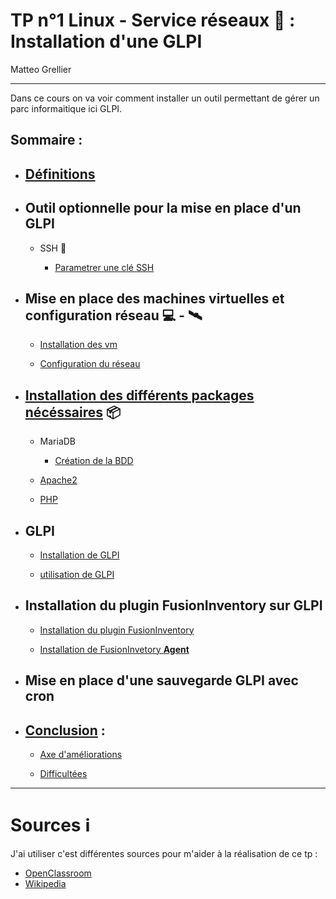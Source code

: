 # **TP n°1 Linux - Service réseaux 🐧 : Installation d'une GLPI**  

Matteo Grellier  

----------------  

Dans ce cours on va voir comment installer un outil permettant de gérer un parc informaitique ici GLPI.

## Sommaire :

- ## [Définitions](https://github.com/Matteo-Grellier/LinuxGLPI/blob/main/Files/D%C3%A9finitions.md#d%C3%A9finitions)

- ## Outil optionnelle pour la mise en place d'un GLPI

  - SSH 🔑 

    - [Parametrer une clé SSH](https://github.com/Matteo-Grellier/LinuxGLPI/blob/main/Files/SSH.md#ssh)

- ## Mise en place des machines virtuelles et configuration réseau 💻 - 🛰️

  - [Installation des vm](https://github.com/Matteo-Grellier/LinuxGLPI/blob/main/Files/VM_R%C3%A9seaux.md#installation-des-vm)

  - [Configuration du réseau](https://github.com/Matteo-Grellier/LinuxGLPI/blob/main/Files/VM_R%C3%A9seaux.md#configuration-du-r%C3%A9seau)

- ## [Installation des différents packages nécéssaires](https://github.com/Matteo-Grellier/LinuxGLPI/blob/main/Files/InstallPackages.md#installation-des-packages) 📦

  - MariaDB 
    - [Création de la BDD](https://github.com/Matteo-Grellier/LinuxGLPI/blob/main/Files/InstallPackages.md#cr%C3%A9ation-de-la-base-de-donn%C3%A9e-mariadb)

  - [Apache2](https://github.com/Matteo-Grellier/LinuxGLPI/blob/main/Files/InstallPackages.md#installer-apache2)

  - [PHP](https://github.com/Matteo-Grellier/LinuxGLPI/blob/main/Files/InstallPackages.md#installer-php)

- ## GLPI 

  - [Installation de GLPI](https://github.com/Matteo-Grellier/LinuxGLPI/blob/main/Files/GLPI.md#installation-du-glpi)
  
  - [utilisation de GLPI](https://github.com/Matteo-Grellier/LinuxGLPI/blob/main/Files/GLPI.md#utilisation-du-glpi)

- ## Installation du plugin FusionInventory sur GLPI 

  - [Installation du plugin FusionInventory](https://github.com/Matteo-Grellier/LinuxGLPI/blob/main/Files/FusionInventory.md#installation-du-plugin-fusioninventory)

  - [Installation de FusionInvetory **Agent**](https://github.com/Matteo-Grellier/LinuxGLPI/blob/main/Files/FusionInventory.md#installation-de-fusioninventoryagent)

- ## Mise en place d'une sauvegarde GLPI avec cron

- ## [Conclusion](https://github.com/Matteo-Grellier/LinuxGLPI/blob/main/Files/Conclusion.md#conclusion) :

  - [Axe d'améliorations](https://github.com/Matteo-Grellier/LinuxGLPI/blob/main/Files/Conclusion.md#axe-dam%C3%A9lioration)

  - [Difficultées](https://github.com/Matteo-Grellier/LinuxGLPI/blob/main/Files/Conclusion.md#difficult%C3%A9es)

----------
# **Sources** ℹ️

J'ai utiliser c'est différentes sources pour m'aider à la réalisation de ce tp :

- [OpenClassroom](https://openclassrooms.com/fr/courses/1730516-gerez-votre-parc-informatique-avec-glpi/5993816-installez-votre-serveur-glpi)
- [Wikipedia](https://fr.wikipedia.org/wiki/Gestionnaire_Libre_de_Parc_Informatique)
